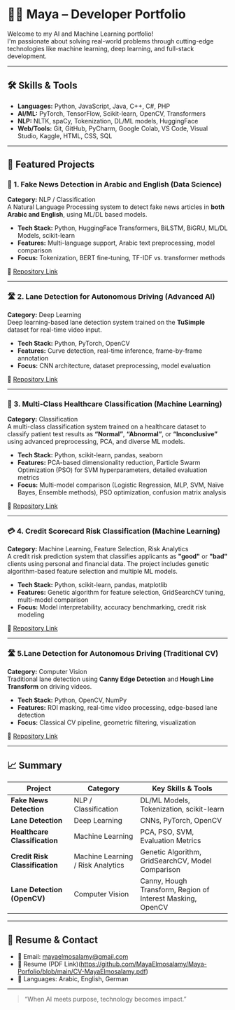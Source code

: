 # 👨‍💻 Maya – Developer Portfolio

Welcome to my AI and Machine Learning portfolio!  
I'm passionate about solving real-world problems through cutting-edge technologies like machine learning, deep learning, and full-stack development.

---

## 🛠️ Skills & Tools

- **Languages:** Python, JavaScript, Java, C++, C#, PHP
- **AI/ML:** PyTorch, TensorFlow, Scikit-learn, OpenCV, Transformers
- **NLP:** NLTK, spaCy, Tokenization, DL/ML models, HuggingFace
- **Web/Tools:** Git, GitHub, PyCharm, Google Colab, VS Code, Visual Studio, Kaggle, HTML, CSS, SQL

---

## 🚀 Featured Projects

### 📰 1. Fake News Detection in Arabic and English (Data Science)
**Category:** NLP / Classification  
A Natural Language Processing system to detect fake news articles in **both Arabic and English**, using ML/DL based models.

- **Tech Stack:** Python, HuggingFace Transformers, BiLSTM, BiGRU, ML/DL Models, scikit-learn
- **Features:** Multi-language support, Arabic text preprocessing, model comparison
- **Focus:** Tokenization, BERT fine-tuning, TF-IDF vs. transformer methods

🔗 [Repository Link](https://github.com/MayaElmosalamy/fake-news-nlp)

---

### 🛣️ 2. Lane Detection for Autonomous Driving (Advanced AI)
**Category:** Deep Learning  
Deep learning-based lane detection system trained on the **TuSimple** dataset for real-time video input.

- **Tech Stack:** Python, PyTorch, OpenCV
- **Features:** Curve detection, real-time inference, frame-by-frame annotation
- **Focus:** CNN architecture, dataset preprocessing, model evaluation

🔗 [Repository Link](https://github.com/MayaElmosalamy/lane-detection-ai)

---

### 🧪 3. Multi-Class Healthcare Classification (Machine Learning)
**Category:** Classification  
A multi-class classification system trained on a healthcare dataset to classify patient test results as **“Normal”**, **“Abnormal”**, or **“Inconclusive”** using advanced preprocessing, PCA, and diverse ML models.

- **Tech Stack:** Python, scikit-learn, pandas, seaborn
- **Features:** PCA-based dimensionality reduction, Particle Swarm Optimization (PSO) for SVM hyperparameters, detailed evaluation metrics
- **Focus:** Multi-model comparison (Logistic Regression, MLP, SVM, Naïve Bayes, Ensemble methods), PSO optimization, confusion matrix analysis

🔗 [Repository Link](https://github.com/MayaElmosalamy/patient-classification-ML)

---

### 💳 4. Credit Scorecard Risk Classification (Machine Learning)
**Category:** Machine Learning, Feature Selection, Risk Analytics  
A credit risk prediction system that classifies applicants as **"good"** or **"bad"** clients using personal and financial data. The project includes genetic algorithm-based feature selection and multiple ML models.

- **Tech Stack:** Python, scikit-learn, pandas, matplotlib
- **Features:** Genetic algorithm for feature selection, GridSearchCV tuning, multi-model comparison
- **Focus:** Model interpretability, accuracy benchmarking, credit risk modeling

🔗 [Repository Link](https://github.com/MayaElmosalamy/Credit-Card-Score-AI)

---

### 🛣️ 5.Lane Detection for Autonomous Driving (Traditional CV)
**Category:** Computer Vision  
Traditional lane detection using **Canny Edge Detection** and **Hough Line Transform** on driving videos.

- **Tech Stack:** Python, OpenCV, NumPy
- **Features:** ROI masking, real-time video processing, edge-based lane detection
- **Focus:** Classical CV pipeline, geometric filtering, visualization

🔗 [Repository Link](https://github.com/MayaElmosalamy/lane-detection-imageprocessing)

---

## 📈 Summary

| Project | Category | Key Skills & Tools |
|--------|-----------|--------------------|
| **Fake News Detection** | NLP / Classification | DL/ML Models, Tokenization, scikit-learn |
| **Lane Detection** | Deep Learning | CNNs, PyTorch, OpenCV |
| **Healthcare Classification** | Machine Learning | PCA, PSO, SVM, Evaluation Metrics |
| **Credit Risk Classification** | Machine Learning / Risk Analytics | Genetic Algorithm, GridSearchCV, Model Comparison |
| **Lane Detection (OpenCV)** | Computer Vision   | Canny, Hough Transform, Region of Interest Masking, OpenCV            |


---

## 📄 Resume & Contact

- 📧 Email: mayaelmosalamy@gmail.com
- 📄 Resume (PDF Link)(https://github.com/MayaElmosalamy/Maya-Porfolio/blob/main/CV-MayaElmosalamy.pdf)
- 💬 Languages: Arabic, English, German

---

> “When AI meets purpose, technology becomes impact.”  
